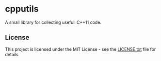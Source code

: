 # cpputils

A small library for collecting usefull C++11 code.

## License

This project is licensed under the MIT License - see the [LICENSE.txt](LICENSE.txt) file for details